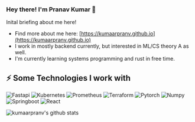 ### Hey there! I'm Pranav Kumar 👋

Inital briefing about me here!
- Find more about me here: [https://kumaarpranv.github.io](https://kumaarpranv.github.io)
- I work in mostly backend currently, but interested in ML/CS theory A as well.
- I'm currently learning systems programming and rust in free time.

## ⚡ Some Technologies I work with
![Fastapi](https://img.shields.io/badge/-Fastapi-green?style=flat-square&logo=Fastapi)
![Kubernetes](https://img.shields.io/badge/-Kubernetes-lightblue?style=flat-square&logo=Kubernetes)
![Prometheus](https://img.shields.io/badge/-Prometheus-lightorange?style=flat-square&logo=Prometheus)
![Terraform](https://img.shields.io/badge/-Terraform-purple?style=flat-square&logo=Terraform)
![Pytorch](https://img.shields.io/badge/-Pytorch-white?style=flat-square&logo=Pytorch)
![Numpy](https://img.shields.io/badge/-Numpy-black?style=flat-square&logo=Numpy)
![Springboot](https://img.shields.io/badge/-Springboot-lightgreen?style=flat-square&logo=Springboot)
![React](https://img.shields.io/badge/-React-lightblue?style=flat-square&logo=react)


![kumaarpranv's github stats](https://github-readme-stats.vercel.app/api?username=kumaarpranv)
